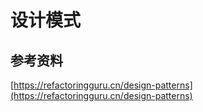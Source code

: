 # 设计模式

## 参考资料

[https://refactoringguru.cn/design-patterns](https://refactoringguru.cn/design-patterns)

